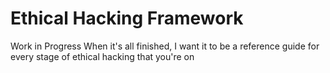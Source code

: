 # Ethical Hacking Framework
Work in Progress
When it's all finished, I want it to be a reference guide for every stage of ethical hacking that you're on
